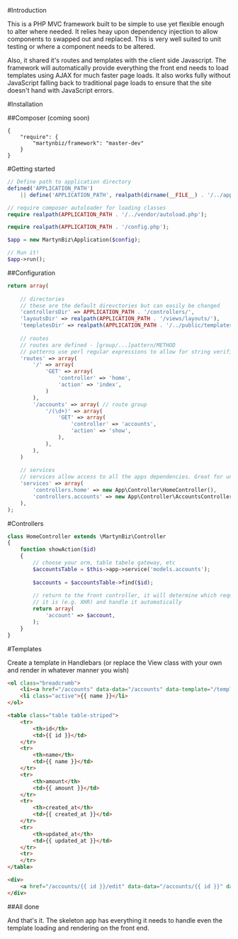 #Introduction

This is a PHP MVC framework built to be simple to use yet flexible enough to alter where needed. It relies heay upon dependency injection to allow components to swapped out and replaced. This is very well suited to unit testing or where a component needs to be altered.

Also, it shared it's routes and templates with the client side Javascript. The framework will automatically provide everything the front end needs to load templates using AJAX for much faster page loads. It also works fully without JavaScript falling back to traditional page loads to ensure that the site doesn't hand with JavaScript errors.

#Installation

##Composer (coming soon)

```
{
    "require": {
        "martynbiz/framework": "master-dev"
    }
}
```

#Getting started

```php
// Define path to application directory
defined('APPLICATION_PATH')
    || define('APPLICATION_PATH', realpath(dirname(__FILE__) . '/../app'));

// require composer autoloader for loading classes
require realpath(APPLICATION_PATH . '/../vendor/autoload.php');

require realpath(APPLICATION_PATH . '/config.php');

$app = new MartynBiz\Application($config);

// Run it!
$app->run();
```

##Configuration

```php
return array(
    
    // directories
    // these are the default direvctories but can easily be changed
    'controllersDir' => APPLICATION_PATH . '/controllers/',
    'layoutsDir' => realpath(APPLICATION_PATH . '/views/layouts/'),
    'templatesDir' => realpath(APPLICATION_PATH . '/../public/templates/'),
    
    // routes
    // routes are defined - [group/...]pattern/METHOD
    // patterns use perl regular expressions to allow for string verification
    'routes' => array(
        '/' => array(
            'GET' => array(
                'controller' => 'home',
                'action' => 'index',
            )
        ),
        '/accounts' => array( // route group
            '/(\d+)' => array(
                'GET' => array(
                    'controller' => 'accounts',
                    'action' => 'show',
                ),
            ),
        ),
    )
    
    // services
    // services allow access to all the apps dependencies. Great for unit testing
    'services' => array(
        'controllers.home' => new App\Controller\HomeController(),
        'controllers.accounts' => new App\Controller\AccountsController(),
    ),
);
```

#Controllers

```php
class HomeController extends \MartynBiz\Controller
{
    function showAction($id)
    {
        // choose your orm, table tabele gateway, etc 
        $accountsTable = $this->app->service('models.accounts');
        
        $accounts = $accountsTable->find($id);
        
        // return to the front controller, it will determine which request
        // it is (e.g. XHR) and handle it automatically
        return array(
            'account' => $account,
        );
    }
}
```

#Templates

Create a template in Handlebars (or replace the View class with your own and render in whatever manner you wish)

```html
<ol class="breadcrumb">
    <li><a href="/accounts" data-data="/accounts" data-template="/templates/accounts/index.php">Accounts</a></li>
    <li class="active">{{ name }}</li>
</ol>

<table class="table table-striped">
    <tr>
        <th>id</th>
        <td>{{ id }}</td>
    </tr>
    <tr>
        <th>name</th>
        <td>{{ name }}</td>
    </tr>
    <tr>
        <th>amount</th>
        <td>{{ amount }}</td>
    </tr>
    <tr>
        <th>created_at</th>
        <td>{{ created_at }}</td>
    </tr>
    <tr>
        <th>updated_at</th>
        <td>{{ updated_at }}</td>
    </tr>
    <tr>
    </tr>
</table>

<div>
    <a href="/accounts/{{ id }}/edit" data-data="/accounts/{{ id }}" data-template="/templates/accounts/edit.php" class="btn btn-primary" role="button">Edit</a>
</div>
```

##All done

And that's it. The skeleton app has everything it needs to handle even the template loading and rendering on the front end.